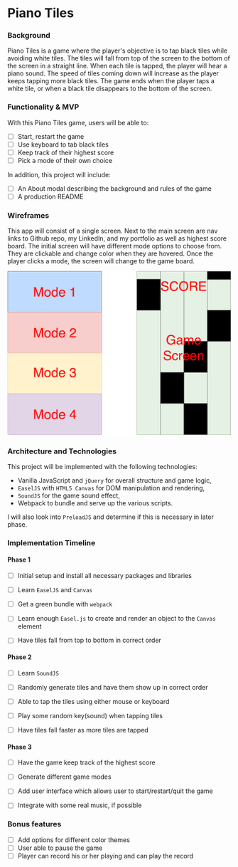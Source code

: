 # Piano Tiles

### Background

Piano Tiles is a game where the player's objective is to tap black tiles while avoiding white tiles. The tiles will fall from top of the screen to the bottom of the screen in a straight line. When each tile is tapped, the player will hear a piano sound. The speed of tiles coming down will increase as the player keeps tapping more black tiles. The game ends when the player taps a white tile, or when a black tile disappears to the bottom of the screen.


### Functionality & MVP  

With this Piano Tiles game, users will be able to:

- [ ] Start, restart the game
- [ ] Use keyboard to tab black tiles
- [ ] Keep track of their highest score
- [ ] Pick a mode of their own choice

In addition, this project will include:

- [ ] An About modal describing the background and rules of the game
- [ ] A production README

### Wireframes

This app will consist of a single screen. Next to the main screen are nav links to Github repo, my LinkedIn, and my portfolio as well as highest score board.
The initial screen will have different mode options to choose from. They are clickable and change color when they are hovered. Once the player clicks a mode, the screen will change to the game board.

![wireframes](./wireframe.png)

### Architecture and Technologies

This project will be implemented with the following technologies:

- Vanilla JavaScript and `jQuery` for overall structure and game logic,
- `EaselJS` with `HTML5 Canvas` for DOM manipulation and rendering,
- `SoundJS` for the game sound effect,
- Webpack to bundle and serve up the various scripts.

I will also look into `PreloadJS` and determine if this is necessary in later phase.

### Implementation Timeline

#### Phase 1
- [ ] Initial setup and install all necessary packages and libraries
- [ ] Learn `EaselJS` and `Canvas`
- [ ] Get a green bundle with `webpack`
- [ ] Learn enough `Easel.js` to create and render an object to the `Canvas` element
- [ ] Have tiles fall from top to bottom in correct order


#### Phase 2
- [ ] Learn `SoundJS`
- [ ] Randomly generate tiles and have them show up in correct order
- [ ] Able to tap the tiles using either mouse or keyboard
- [ ] Play some random key(sound) when tapping tiles
- [ ] Have tiles fall faster as more tiles are tapped


#### Phase 3
- [ ] Have the game keep track of the highest score
- [ ] Generate different game modes
- [ ] Add user interface which allows user to start/restart/quit the game
- [ ] Integrate with some real music, if possible


### Bonus features
- [ ] Add options for different color themes
- [ ] User able to pause the game
- [ ] Player can record his or her playing and can play the record

